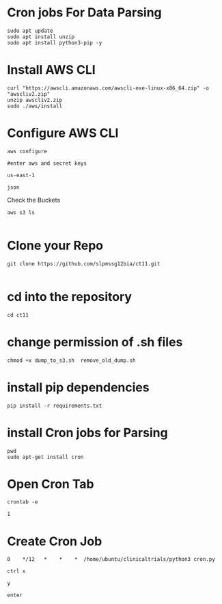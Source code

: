 # Cron jobs For Data Parsing 

```
sudo apt update 
sudo apt install unzip
sudo apt install python3-pip -y
```
# Install AWS CLI 
```
curl "https://awscli.amazonaws.com/awscli-exe-linux-x86_64.zip" -o "awscliv2.zip"
unzip awscliv2.zip
sudo ./aws/install
```

# Configure AWS CLI
```
aws configure

#enter aws and secret keys

us-east-1

json
```
Check the Buckets
```
aws s3 ls


```

# Clone your Repo
```
git clone https://github.com/slpmssg12bia/ct11.git


```
# cd into the repository
```
cd ct11

```
# change permission of .sh files
```
chmod +x dump_to_s3.sh  remove_old_dump.sh
```

# install pip dependencies
```
pip install -r requirements.txt 
```
# install Cron jobs for Parsing
```
pwd
sudo apt-get install cron
```
# Open Cron Tab
```
crontab -e

1
```
# Create Cron Job
```
0    */12   *    *    *  /home/ubuntu/clinicaltrials/python3 cron.py

ctrl x

y

enter
```
